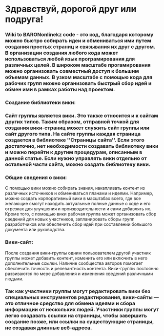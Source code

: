 # Здравствуй, дорогой друг или подруга!

### **Wiki to BARONonlinekz code** - это код, благодаря которому можно быстро собирать идеи и обмениваться ими путем создания простых страниц и связывания их друг с другом. В организации создания любого кода может использоваться любой язык програмирования для различных целей. В широком масштабе прогамирования можно организовать совместный доступ к большим объемам данных. В узком масштабе с помощью кода для рабочих групп можно организовать быстрый сбор идей и обмен ими в рамках работы над проектом.

### **Создание библиотеки вики:**
### Сайт группы является вики. Это также относится и к сайтам других типов. Таким образом, отправной точкой для создания вики-страниц может служить сайт группы или сайт другого типа. На сайте группы каждая страница создается в библиотеке ''Страницы сайта''. Если этого достаточно, нет необходимости создавать библиотеку вики и можно перейти к другим процедурам, описанным в данной статье. Если нужно управлять вики отдельно от остальной части сайта, можно создать библиотеку вики.

### **Общие сведения о вики:**
С помощью вики можно собирать знания, накапливать контент из различных источников и обмениваться планами и идеями. Например, можно создать корпоративный вики в масштабах всего, где все желающие смогут находить актуальные полные данные о коде и его отрезках для улучшения и производительности и сами добавлять их. Кроме того, с помощью вики рабочая группа может организовать сбор сведений для новых участников, запланировать сборы групп разработчиков или обеспечить сбор идей при составлении большого документа или руководства.

### **Вики-сайт:**
После создания вики-группы одним пользователем другой участник группы может добавить контент, изменить его или включить в него дополнительные ссылки. Наличие сообщества авторов помогает обеспечить точность и релевантность контента. Вики-группы постоянно развиваются по мере добавления и изменения сведений различными людьми.

### Так как участники группы могут редактировать вики без специальных инструментов редактирования, вики-сайты — это отличное средство для обмена идеями и сбора информации от нескольких людей. Участники группы могут легко создавать ссылки на страницы, чтобы завершить создание позже, или ссылки на существующие страницы, не создавая длинные веб-адреса.
